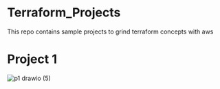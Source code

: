 # Terraform_Projects
This repo contains sample projects to grind terraform concepts with aws

# Project 1
![p1 drawio (5)](https://github.com/iam-narasimhasai/Terraform_Projects/assets/149238548/375985a3-555d-4820-bf53-7d05fe98c39b)

